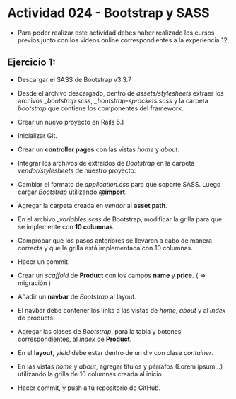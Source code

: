 # Actividad 024 - Bootstrap y SASS

- Para poder realizar este actividad debes haber realizado los cursos previos junto con los videos online correspondientes a la experiencia 12.

## Ejercicio 1:

- Descargar el SASS de Bootstrap v3.3.7

- Desde el archivo descargado, dentro de *assets/stylesheets* extraer los archivos *_bootstrap.scss*,  *_bootstrap-sprockets.scss* y la carpeta *bootstrap* que contiene los componentes del framework.

- Crear un nuevo proyecto en Rails 5.1

- Inicializar Git.

- Crear un **controller pages** con las vistas *home* y *about*.

- Integrar los archivos de extraídos de *Bootstrap* en la carpeta *vendor/stylesheets* de nuestro proyecto.

- Cambiar el formato de *application.css* para que soporte SASS. Luego cargar *Bootstrap* utilizando **@import**.

- Agregar la carpeta creada en *vendor* al **asset path**.

- En el archivo *_variables.scss* de Bootstrap, modificar la grilla para que se implemente con **10 columnas**.

- Comprobar que los pasos anteriores se llevaron a cabo de manera correcta y que la grilla está implementada con 10 columnas.

- Hacer un commit.

- Crear un *scaffold* de **Product** con los campos **name** y **price.** ( => migración )

- Añadir un **navbar** de *Bootstrap* al layout.

- El navbar debe contener los links a las vistas de *home*, *about* y al *index* de products.

- Agregar las clases de *Bootstrap*, para la tabla y botones correspondientes, al *index* de **Product**.

- En el **layout**, *yield* debe estar dentro de un div con clase *container*.

- En las vistas *home* y *about*, agregar títulos y párrafos (Lorem ipsum...) utilizando la grilla de 10 columnas creada al inicio.

- Hacer commit, y push a tu repositorio de GitHub.

